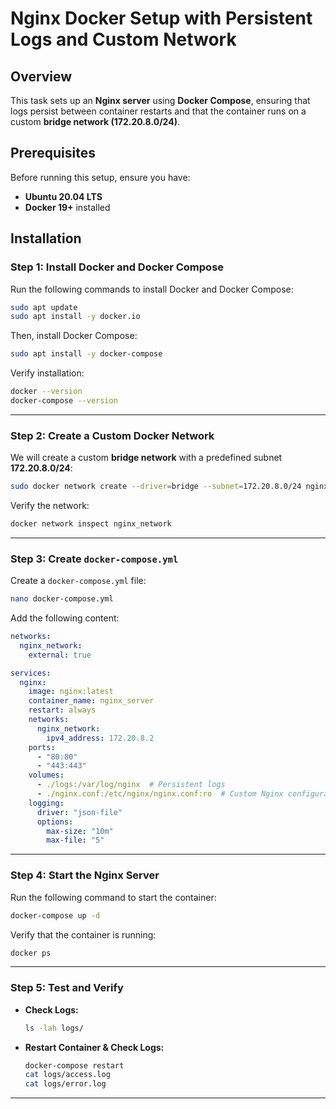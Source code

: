 # Nginx Docker Setup with Persistent Logs and Custom Network

## Overview
This task sets up an **Nginx server** using **Docker Compose**, ensuring that logs persist between container restarts and that the container runs on a custom **bridge network (172.20.8.0/24)**.

## Prerequisites
Before running this setup, ensure you have:
- **Ubuntu 20.04 LTS**
- **Docker 19+** installed

## Installation
### Step 1: Install Docker and Docker Compose
Run the following commands to install Docker and Docker Compose:

```bash
sudo apt update
sudo apt install -y docker.io
```

Then, install Docker Compose:

```bash
sudo apt install -y docker-compose
```

Verify installation:

```bash
docker --version
docker-compose --version
```

---

### Step 2: Create a Custom Docker Network
We will create a custom **bridge network** with a predefined subnet **172.20.8.0/24**:

```bash
sudo docker network create --driver=bridge --subnet=172.20.8.0/24 nginx_network
```

Verify the network:

```bash
docker network inspect nginx_network
```

---

### Step 3: Create `docker-compose.yml`
Create a `docker-compose.yml` file:

```bash
nano docker-compose.yml
```

Add the following content:

```yaml
networks:
  nginx_network:
    external: true

services:
  nginx:
    image: nginx:latest
    container_name: nginx_server
    restart: always
    networks:
      nginx_network:
        ipv4_address: 172.20.8.2
    ports:
      - "80:80"
      - "443:443"
    volumes:
      - ./logs:/var/log/nginx  # Persistent logs
      - ./nginx.conf:/etc/nginx/nginx.conf:ro  # Custom Nginx configuration (Optional)
    logging:
      driver: "json-file"
      options:
        max-size: "10m"
        max-file: "5"
```

---


### Step 4: Start the Nginx Server
Run the following command to start the container:

```bash
docker-compose up -d
```

Verify that the container is running:

```bash
docker ps
```

---

### Step 5: Test and Verify
- **Check Logs:**
  ```bash
  ls -lah logs/
  ```
- **Restart Container & Check Logs:**
  ```bash
  docker-compose restart
  cat logs/access.log
  cat logs/error.log
  ```

---


